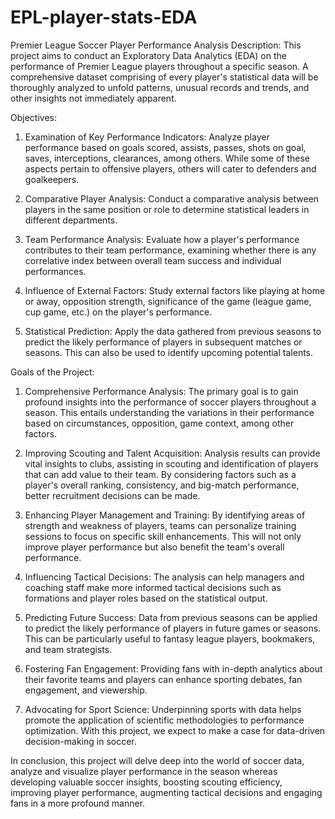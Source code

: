 # EPL-player-stats-EDA
Premier League Soccer Player Performance Analysis
Description: 
This project aims to conduct an Exploratory Data Analytics (EDA) on the performance of Premier League players throughout a specific season. A comprehensive dataset comprising of every player's statistical data will be thoroughly analyzed to unfold patterns, unusual records and trends, and other insights not immediately apparent.

Objectives: 

1. Examination of Key Performance Indicators: Analyze player performance based on goals scored, assists, passes, shots on goal, saves, interceptions, clearances, among others. While some of these aspects pertain to offensive players, others will cater to defenders and goalkeepers. 

2. Comparative Player Analysis: Conduct a comparative analysis between players in the same position or role to determine statistical leaders in different departments. 

3. Team Performance Analysis: Evaluate how a player's performance contributes to their team performance, examining whether there is any correlative index between overall team success and individual performances.

4. Influence of External Factors: Study external factors like playing at home or away, opposition strength, significance of the game (league game, cup game, etc.) on the player's performance.

5. Statistical Prediction: Apply the data gathered from previous seasons to predict the likely performance of players in subsequent matches or seasons. This can also be used to identify upcoming potential talents.

Goals of the Project:

1. Comprehensive Performance Analysis: The primary goal is to gain profound insights into the performance of soccer players throughout a season. This entails understanding the variations in their performance based on circumstances, opposition, game context, among other factors. 

2. Improving Scouting and Talent Acquisition: Analysis results can provide vital insights to clubs, assisting in scouting and identification of players that can add value to their team. By considering factors such as a player's overall ranking, consistency, and big-match performance, better recruitment decisions can be made.

3. Enhancing Player Management and Training: By identifying areas of strength and weakness of players, teams can personalize training sessions to focus on specific skill enhancements. This will not only improve player performance but also benefit the team's overall performance.

4. Influencing Tactical Decisions: The analysis can help managers and coaching staff make more informed tactical decisions such as formations and player roles based on the statistical output. 

5. Predicting Future Success: Data from previous seasons can be applied to predict the likely performance of players in future games or seasons. This can be particularly useful to fantasy league players, bookmakers, and team strategists.

6. Fostering Fan Engagement: Providing fans with in-depth analytics about their favorite teams and players can enhance sporting debates, fan engagement, and viewership. 

7. Advocating for Sport Science: Underpinning sports with data helps promote the application of scientific methodologies to performance optimization. With this project, we expect to make a case for data-driven decision-making in soccer.

In conclusion, this project will delve deep into the world of soccer data, analyze and visualize player performance in the season whereas developing valuable soccer insights, boosting scouting efficiency, improving player performance, augmenting tactical decisions and engaging fans in a more profound manner.
